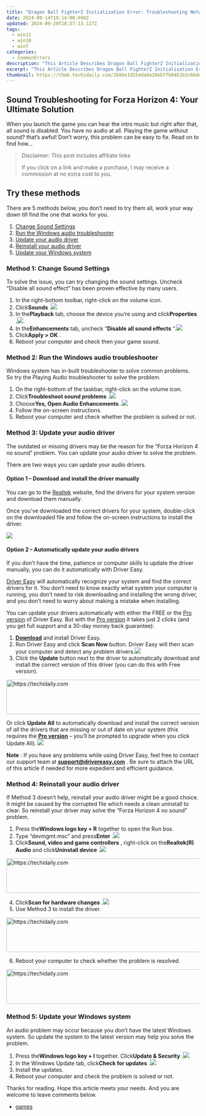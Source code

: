 ```yaml
---
title: "Dragon Ball FighterZ Initialization Error: Troubleshooting Network Connection Issues"
date: 2024-09-14T19:14:08.698Z
updated: 2024-09-20T18:57:13.127Z
tags:
  - win11
  - win10
  - win7
categories:
  - CommonErrors
description: "This Article Describes Dragon Ball FighterZ Initialization Error: Troubleshooting Network Connection Issues"
excerpt: "This Article Describes Dragon Ball FighterZ Initialization Error: Troubleshooting Network Connection Issues"
thumbnail: https://thmb.techidaily.com/2b0be1d254da9a28eb7fb0462b3c66de235332cf8b2fab4ba3941b84a9d75cac.jpg
---
```


## Sound Troubleshooting for Forza Horizon 4: Your Ultimate Solution

When you launch the game you can hear the intro music but right after that, all sound is disabled. You have no audio at all. Playing the game without sound? that’s awful! Don’t worry, this problem can be easy to fix. Read on to find how…

>  Disclaimer: This post includes affiliate links
>
>  If you click on a link and make a purchase, I may receive a commission at no extra cost to you.
>

## Try these methods

 There are 5 methods below, you don’t need to try them all, work your way down till find the one that works for you.

1. [Change Sound Settings](https://tools.techidaily.com/drivereasy/download/)
2. [Run the Windows audio troubleshooter](https://tools.techidaily.com/drivereasy/download/)
3. [Update your audio driver](https://tools.techidaily.com/drivereasy/download/)
4. [Reinstall your audio driver](https://tools.techidaily.com/drivereasy/download/)
5. [Update your Windows system](https://tools.techidaily.com/drivereasy/download/)

### Method 1: Change Sound Settings

 To solve the issue, you can try changing the sound settings. Uncheck “Disable all sound effect” has been proven effective by many users.

1. In the right-bottom toolbar, right-click on the volume icon.
2. Click**Sounds** .![](https://images.drivereasy.com/wp-content/uploads/2019/07/1-5.jpg)
3. In the**Playback** tab, choose the device you’re using and click**Properties** .![](https://images.drivereasy.com/wp-content/uploads/2019/07/audio1-1.jpg)
4. In the**Enhancements** tab, uncheck “**Disable all sound effects** “.![](https://images.drivereasy.com/wp-content/uploads/2019/07/audio-1.jpg)
5. Click**Apply > OK** .
6. Reboot your computer and check then your game sound.

### Method 2: Run the Windows audio troubleshooter

 Windows system has in-built troubleshooter to solve common problems.  
 So try the Playing Audio troubleshooter to solve the problem.

1. On the right-bottom of the taskbar, right-click on the volume icon.
2. Click**Troubleshoot sound problems** .![](https://images.drivereasy.com/wp-content/uploads/2019/07/2-4.jpg)
3. Choose**Yes, Open Audio Enhancements** .![](https://images.drivereasy.com/wp-content/uploads/2019/07/2.1.jpg)
4. Follow the on-screen instructions.
5. Reboot your computer and check whether the problem is solved or not.

### Method 3: Update your audio driver

 The outdated or missing drivers may be the reason for the “Forza Horizon 4 no sound” problem. You can update your audio driver to solve the problem.

There are two ways you can update your audio drivers.

#### **Option 1 –** **Download and install the driver manually**

 You can go to the [Realtek](http://www.realtek.com/downloads/) [](http://www.realtek.com/downloads/) website, find the drivers for your system version and download them manually.

 Once you’ve downloaded the correct drivers for your system, double-click on the downloaded file and follow the on-screen instructions to install the driver.

![](https://images.drivereasy.com/wp-content/uploads/2019/03/image-515.png)

#### **Option 2 – Automatically update your audio drivers**

 If you don’t have the time, patience or computer skills to update the driver manually, you can do it automatically with Driver Easy.

[Driver Easy](https://tools.techidaily.com/drivereasy/download/) will automatically recognize your system and find the correct drivers for it. You don’t need to know exactly what system your computer is running, you don’t need to risk downloading and installing the wrong driver, and you don’t need to worry about making a mistake when installing.

 You can update your drivers automatically with either the FREE or the [Pro version](https://tools.techidaily.com/drivereasy/download/) of Driver Easy. But with the [Pro version](https://tools.techidaily.com/drivereasy/download/) it takes just 2 clicks (and you get full support and a 30-day money back guarantee):

1. **[Download](https://tools.techidaily.com/drivereasy/download/)**  and install Driver Easy.
2. Run Driver Easy and click **Scan Now** button. Driver Easy will then scan your computer and detect any problem drivers.![](https://images.drivereasy.com/wp-content/uploads/2019/07/driver.jpg)
3. Click the **Update** button next to the driver to automatically download and install the correct version of this driver (you can do this with Free version).  

<!-- affiliate ads begin -->
<a href="https://appsumo.8odi.net/c/5597632/2049369/7443" target="_top" id="2049369">
  <img src="//a.impactradius-go.com/display-ad/7443-2049369" border="0" alt="https://techidaily.com" width="728" height="90"/>
</a>
<img height="0" width="0" src="https://appsumo.8odi.net/i/5597632/2049369/7443" style="position:absolute;visibility:hidden;" border="0" />
<!-- affiliate ads end -->

 Or click **Update All** to automatically download and install the correct version of _all_ the drivers that are missing or out of date on your system (this requires the **[Pro version](https://tools.techidaily.com/drivereasy/download/)**  – you’ll be prompted to upgrade when you click Update All). ![](https://images.drivereasy.com/wp-content/uploads/2019/07/driver1.jpg)

**Note** : If you have any problems while using Driver Easy, feel free to contact our support team at **[support@drivereasy.com](https://tools.techidaily.com/drivereasy/download/)**  . Be sure to attach the URL of this article if needed for more expedient and efficient guidance.

### Method 4: Reinstall your audio driver

 If Method 3 doesn’t help, reinstall your audio driver might be a good choice. It might be caused by the corrupted file which needs a clean uninstall to clear. So reinstall your driver may solve the “Forza Horizon 4 no sound” problem.

1. Press the**Windows logo key + R** together to open the Run box.
2. Type “devmgmt.msc” and press**Enter** .![](https://images.drivereasy.com/wp-content/uploads/2019/07/device-manager-1.jpg)
3. Click**Sound, video and game controllers** , right-click on the**Realtek(R) Audio** and click**Uninstall device** .![](https://images.drivereasy.com/wp-content/uploads/2019/07/3-3.jpg)

<!-- affiliate ads begin -->
<a href="https://appsumo.8odi.net/c/5597632/2044583/7443" target="_top" id="2044583">
  <img src="//a.impactradius-go.com/display-ad/7443-2044583" border="0" alt="https://techidaily.com" width="728" height="90"/>
</a>
<img height="0" width="0" src="https://appsumo.8odi.net/i/5597632/2044583/7443" style="position:absolute;visibility:hidden;" border="0" />
<!-- affiliate ads end -->

4. Click**Scan for hardware changes** .![](https://images.drivereasy.com/wp-content/uploads/2019/07/3.1.jpg)
5. Use Method 3 to install the driver.

<!-- affiliate ads begin -->
<a href="https://appsumo.8odi.net/c/5597632/2037335/7443" target="_top" id="2037335">
  <img src="//a.impactradius-go.com/display-ad/7443-2037335" border="0" alt="https://techidaily.com" width="728" height="90"/>
</a>
<img height="0" width="0" src="https://appsumo.8odi.net/i/5597632/2037335/7443" style="position:absolute;visibility:hidden;" border="0" />
<!-- affiliate ads end -->

6. Reboot your computer to check whether the problem is resolved.

<!-- affiliate ads begin -->
<a href="https://ephamedtechinc.pxf.io/c/5597632/2136612/26400" target="_top" id="2136612">
  <img src="//a.impactradius-go.com/display-ad/26400-2136612" border="0" alt="https://techidaily.com" width="728" height="90"/>
</a>
<img height="0" width="0" src="https://ephamedtechinc.pxf.io/i/5597632/2136612/26400" style="position:absolute;visibility:hidden;" border="0" />
<!-- affiliate ads end -->

### Method 5: Update your Windows system

 An audio problem may occur because you don’t have the latest Windows system. So update the system to the latest version may help you solve the problem.

1. Press the**Windows logo key + I** together. Click**Update & Security** .![](https://images.drivereasy.com/wp-content/uploads/2019/07/4.1.jpg)
2. In the Windows Update tab, click**Check for updates** .![](https://images.drivereasy.com/wp-content/uploads/2019/07/4-3.jpg)
3. Install the updates.
4. Reboot your computer and check the problem is solved or not.

 Thanks for reading. Hope this article meets your needs. And you are welcome to leave comments below.

* [games](https://tools.techidaily.com/drivereasy/download/)

<ins class="adsbygoogle"
     style="display:block"
     data-ad-format="autorelaxed"
     data-ad-client="ca-pub-7571918770474297"
     data-ad-slot="1223367746"></ins>

<ins class="adsbygoogle"
     style="display:block"
     data-ad-client="ca-pub-7571918770474297"
     data-ad-slot="8358498916"
     data-ad-format="auto"
     data-full-width-responsive="true"></ins>



